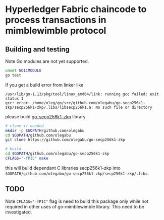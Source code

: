 #  Hyperledger Fabric chaincode to process transactions in mimblewimble protocol

## Building and testing

Note Go modules are not yet supported.

```bash
unset GO11MODULE
go test
```

If you get a build error from linker like

```
/usr/lib/go-1.13/pkg/tool/linux_amd64/link: running gcc failed: exit status 1
gcc: error: /home/oleg/go/src/github.com/olegabu/go-secp256k1-zkp/secp256k1-zkp/.libs/libsecp256k1.a: No such file or directory
```

please build [go-secp256k1-zkp](https://github.com/olegabu/go-secp256k1-zkp) library

```bash
# clone if needed
mkdir -p $GOPATH/github.com/olegabu
cd $GOPATH/github.com/olegabu
git clone https://github.com/olegabu/go-secp256k1-zkp

# build
cd $GOPATH/github.com/olegabu/go-secp256k1-zkp
CFLAGS="-fPIC" make
```

this will build dependant C libraries secp256k1-zkp into `$GOPATH/github.com/olegabu/go-secp256k1-zkp/secp256k1-zkp/.libs`.

## TODO

Note `CFLAGS="-fPIC"` flag is need to build this package only while not required in other uses of go-mimblewimble library. This need to be investigated.
